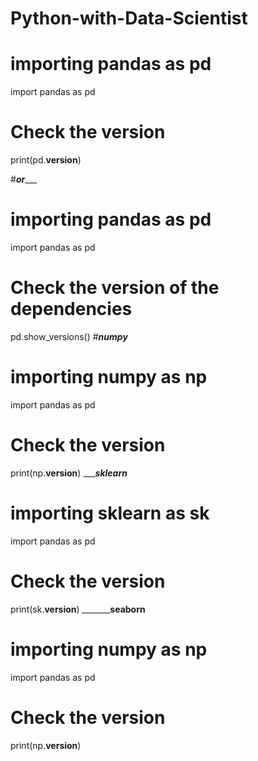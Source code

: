 # Python-with-Data-Scientist
# importing pandas as pd
import pandas as pd
  
# Check the version
print(pd.__version__)

#_______or__________
# importing pandas as pd
import pandas as pd
  
# Check the version of the dependencies
pd.show_versions()
#___________numpy___________
# importing numpy as np
import pandas as pd
  
# Check the version
print(np.__version__)
____________sklearn_________
# importing sklearn as sk
import pandas as pd
  
# Check the version
print(sk.__version__)
___________seaborn____

# importing numpy as np
import pandas as pd
  
# Check the version
print(np.__version__)
